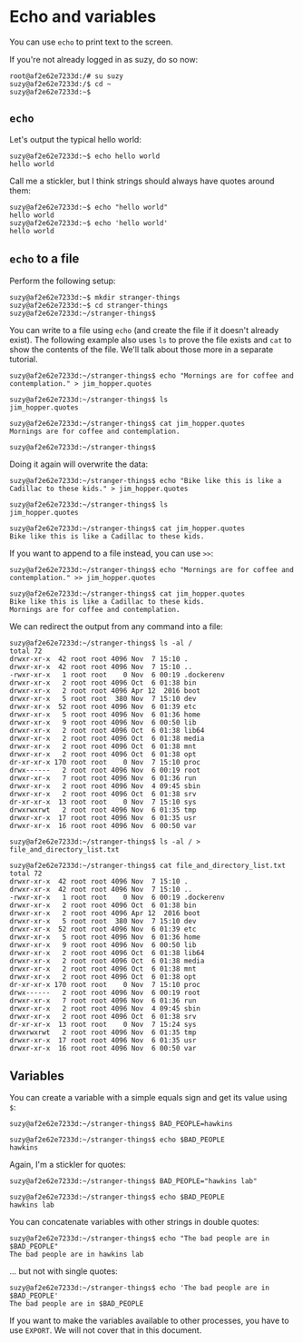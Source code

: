 Echo and variables
==================

You can use `echo` to print text to the screen.

If you're not already logged in as suzy, do so now:

```
root@af2e62e7233d:/# su suzy
suzy@af2e62e7233d:/$ cd ~
suzy@af2e62e7233d:~$ 
```


`echo`
------

Let's output the typical hello world:

```
suzy@af2e62e7233d:~$ echo hello world
hello world
```

Call me a stickler, but I think strings should always have quotes around them:

```
suzy@af2e62e7233d:~$ echo "hello world"
hello world
suzy@af2e62e7233d:~$ echo 'hello world'
hello world
```


`echo` to a file
----------------

Perform the following setup:

```
suzy@af2e62e7233d:~$ mkdir stranger-things
suzy@af2e62e7233d:~$ cd stranger-things
suzy@af2e62e7233d:~/stranger-things$
```

You can write to a file using `echo` (and create the file if it doesn't already exist). The following example also uses `ls` to prove the file exists and `cat` to show the contents of the file. We'll talk about those more in a separate tutorial.

```
suzy@af2e62e7233d:~/stranger-things$ echo "Mornings are for coffee and contemplation." > jim_hopper.quotes

suzy@af2e62e7233d:~/stranger-things$ ls                    
jim_hopper.quotes

suzy@af2e62e7233d:~/stranger-things$ cat jim_hopper.quotes 
Mornings are for coffee and contemplation.

suzy@af2e62e7233d:~/stranger-things$ 
```

Doing it again will overwrite the data:
```
suzy@af2e62e7233d:~/stranger-things$ echo "Bike like this is like a Cadillac to these kids." > jim_hopper.quotes

suzy@af2e62e7233d:~/stranger-things$ ls
jim_hopper.quotes

suzy@af2e62e7233d:~/stranger-things$ cat jim_hopper.quotes 
Bike like this is like a Cadillac to these kids.
```

If you want to append to a file instead, you can use `>>`:

```
suzy@af2e62e7233d:~/stranger-things$ echo "Mornings are for coffee and contemplation." >> jim_hopper.quotes

suzy@af2e62e7233d:~/stranger-things$ cat jim_hopper.quotes 
Bike like this is like a Cadillac to these kids.
Mornings are for coffee and contemplation.
```

We can redirect the output from any command into a file:

```
suzy@af2e62e7233d:~/stranger-things$ ls -al /
total 72
drwxr-xr-x  42 root root 4096 Nov  7 15:10 .
drwxr-xr-x  42 root root 4096 Nov  7 15:10 ..
-rwxr-xr-x   1 root root    0 Nov  6 00:19 .dockerenv
drwxr-xr-x   2 root root 4096 Oct  6 01:38 bin
drwxr-xr-x   2 root root 4096 Apr 12  2016 boot
drwxr-xr-x   5 root root  380 Nov  7 15:10 dev
drwxr-xr-x  52 root root 4096 Nov  6 01:39 etc
drwxr-xr-x   5 root root 4096 Nov  6 01:36 home
drwxr-xr-x   9 root root 4096 Nov  6 00:50 lib
drwxr-xr-x   2 root root 4096 Oct  6 01:38 lib64
drwxr-xr-x   2 root root 4096 Oct  6 01:38 media
drwxr-xr-x   2 root root 4096 Oct  6 01:38 mnt
drwxr-xr-x   2 root root 4096 Oct  6 01:38 opt
dr-xr-xr-x 170 root root    0 Nov  7 15:10 proc
drwx------   2 root root 4096 Nov  6 00:19 root
drwxr-xr-x   7 root root 4096 Nov  6 01:36 run
drwxr-xr-x   2 root root 4096 Nov  4 09:45 sbin
drwxr-xr-x   2 root root 4096 Oct  6 01:38 srv
dr-xr-xr-x  13 root root    0 Nov  7 15:10 sys
drwxrwxrwt   2 root root 4096 Nov  6 01:35 tmp
drwxr-xr-x  17 root root 4096 Nov  6 01:35 usr
drwxr-xr-x  16 root root 4096 Nov  6 00:50 var

suzy@af2e62e7233d:~/stranger-things$ ls -al / > file_and_directory_list.txt

suzy@af2e62e7233d:~/stranger-things$ cat file_and_directory_list.txt 
total 72
drwxr-xr-x  42 root root 4096 Nov  7 15:10 .
drwxr-xr-x  42 root root 4096 Nov  7 15:10 ..
-rwxr-xr-x   1 root root    0 Nov  6 00:19 .dockerenv
drwxr-xr-x   2 root root 4096 Oct  6 01:38 bin
drwxr-xr-x   2 root root 4096 Apr 12  2016 boot
drwxr-xr-x   5 root root  380 Nov  7 15:10 dev
drwxr-xr-x  52 root root 4096 Nov  6 01:39 etc
drwxr-xr-x   5 root root 4096 Nov  6 01:36 home
drwxr-xr-x   9 root root 4096 Nov  6 00:50 lib
drwxr-xr-x   2 root root 4096 Oct  6 01:38 lib64
drwxr-xr-x   2 root root 4096 Oct  6 01:38 media
drwxr-xr-x   2 root root 4096 Oct  6 01:38 mnt
drwxr-xr-x   2 root root 4096 Oct  6 01:38 opt
dr-xr-xr-x 170 root root    0 Nov  7 15:10 proc
drwx------   2 root root 4096 Nov  6 00:19 root
drwxr-xr-x   7 root root 4096 Nov  6 01:36 run
drwxr-xr-x   2 root root 4096 Nov  4 09:45 sbin
drwxr-xr-x   2 root root 4096 Oct  6 01:38 srv
dr-xr-xr-x  13 root root    0 Nov  7 15:24 sys
drwxrwxrwt   2 root root 4096 Nov  6 01:35 tmp
drwxr-xr-x  17 root root 4096 Nov  6 01:35 usr
drwxr-xr-x  16 root root 4096 Nov  6 00:50 var
```


Variables
---------

You can create a variable with a simple equals sign and get its value using `$`:

```
suzy@af2e62e7233d:~/stranger-things$ BAD_PEOPLE=hawkins

suzy@af2e62e7233d:~/stranger-things$ echo $BAD_PEOPLE
hawkins
```

Again, I'm a stickler for quotes:

```
suzy@af2e62e7233d:~/stranger-things$ BAD_PEOPLE="hawkins lab"

suzy@af2e62e7233d:~/stranger-things$ echo $BAD_PEOPLE
hawkins lab
```

You can concatenate variables with other strings in double quotes:

```
suzy@af2e62e7233d:~/stranger-things$ echo "The bad people are in $BAD_PEOPLE"
The bad people are in hawkins lab
```

... but not with single quotes:

```
suzy@af2e62e7233d:~/stranger-things$ echo 'The bad people are in $BAD_PEOPLE'
The bad people are in $BAD_PEOPLE
```

If you want to make the variables available to other processes, you have to use `EXPORT`. We will not cover that in this document.
